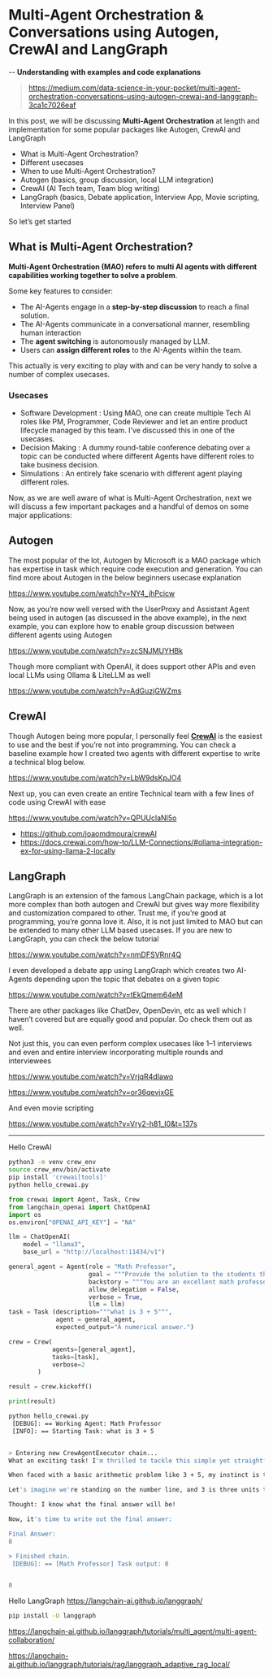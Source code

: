 # Multi-Agent Orchestration & Conversations using Autogen, CrewAI and LangGraph

-- **Understanding with examples and code explanations**

> <https://medium.com/data-science-in-your-pocket/multi-agent-orchestration-conversations-using-autogen-crewai-and-langgraph-3ca1c7026eaf>

In this post, we will be discussing **Multi-Agent Orchestration** at length and implementation for some popular packages like Autogen, CrewAI and LangGraph

- What is Multi-Agent Orchestration?
- Different usecases
- When to use Multi-Agent Orchestration?
- Autogen (basics, group discussion, local LLM integration)
- CrewAI (AI Tech team, Team blog writing)
- LangGraph (basics, Debate application, Interview App, Movie scripting, Interview Panel)

So let’s get started

## What is Multi-Agent Orchestration?

**Multi-Agent Orchestration (MAO) refers to multi AI agents with different capabilities working together to solve a problem**.

Some key features to consider:

- The AI-Agents engage in a **step-by-step discussion** to reach a final solution.
- The AI-Agents communicate in a conversational manner, resembling human interaction
- The **agent switching** is autonomously managed by LLM.
- Users can **assign different roles** to the AI-Agents within the team.

This actually is very exciting to play with and can be very handy to solve a number of complex usecases.

### Usecases

- Software Development : Using MAO, one can create multiple Tech AI roles like PM, Programmer, Code Reviewer and let an entire product lifecycle managed by this team. I’ve discussed this in one of the usecases.
- Decision Making : A dummy round-table conference debating over a topic can be conducted where different Agents have different roles to take business decision.
- Simulations : An entirely fake scenario with different agent playing different roles.

Now, as we are well aware of what is Multi-Agent Orchestration, next we will discuss a few important packages and a handful of demos on some major applications:

## Autogen

The most popular of the lot, Autogen by Microsoft is a MAO package which has expertise in task which require code execution and generation. You can find more about Autogen in the below beginners usecase explanation

<https://www.youtube.com/watch?v=NY4_jhPcicw>

Now, as you’re now well versed with the UserProxy and Assistant Agent being used in autogen (as discussed in the above example), in the next example, you can explore how to enable group discussion between different agents using Autogen

<https://www.youtube.com/watch?v=zcSNJMUYHBk>

Though more compliant with OpenAI, it does support other APIs and even local LLMs using Ollama & LiteLLM as well

<https://www.youtube.com/watch?v=AdGuzjGWZms>

## CrewAI

Though Autogen being more popular, I personally feel **[CrewAI](https://www.crewai.com/)** is the easiest to use and the best if you’re not into programming. You can check a baseline example how I created two agents with different expertise to write a technical blog below.

<https://www.youtube.com/watch?v=LbW9dsKpJO4>

Next up, you can even create an entire Technical team with a few lines of code using CrewAI with ease

<https://www.youtube.com/watch?v=QPUUclaNI5o>

- <https://github.com/joaomdmoura/crewAI>
- <https://docs.crewai.com/how-to/LLM-Connections/#ollama-integration-ex-for-using-llama-2-locally>

## LangGraph

LangGraph is an extension of the famous LangChain package, which is a lot more complex than both autogen and CrewAI but gives way more flexibility and customization compared to other. Trust me, if you’re good at programming, you’re gonna love it. Also, it is not just limited to MAO but can be extended to many other LLM based usecases. If you are new to LangGraph, you can check the below tutorial

<https://www.youtube.com/watch?v=nmDFSVRnr4Q>

I even developed a debate app using LangGraph which creates two AI-Agents depending upon the topic that debates on a given topic

<https://www.youtube.com/watch?v=tEkQmem64eM>

There are other packages like ChatDev, OpenDevin, etc as well which I haven’t covered but are equally good and popular. Do check them out as well.

Not just this, you can even perform complex usecases like 1–1 interviews and even and entire interview incorporating multiple rounds and interviewees

<https://www.youtube.com/watch?v=VrjqR4dIawo>

<https://www.youtube.com/watch?v=or36qevjxGE>

And even movie scripting

<https://www.youtube.com/watch?v=Vry2-h81_I0&t=137s>

----
Hello CrewAI

```sh
python3 -m venv crew_env
source crew_env/bin/activate
pip install 'crewai[tools]'
python hello_crewai.py
```

```python
from crewai import Agent, Task, Crew
from langchain_openai import ChatOpenAI
import os
os.environ["OPENAI_API_KEY"] = "NA"

llm = ChatOpenAI(
    model = "llama3",
    base_url = "http://localhost:11434/v1")

general_agent = Agent(role = "Math Professor",
                      goal = """Provide the solution to the students that are asking mathematical questions and give them the answer.""",
                      backstory = """You are an excellent math professor that likes to solve math questions in a way that everyone can understand your solution""",
                      allow_delegation = False,
                      verbose = True,
                      llm = llm)
task = Task (description="""what is 3 + 5""",
             agent = general_agent,
             expected_output="A numerical answer.")

crew = Crew(
            agents=[general_agent],
            tasks=[task],
            verbose=2
        )

result = crew.kickoff()

print(result)
```

```sh
python hello_crewai.py
 [DEBUG]: == Working Agent: Math Professor
 [INFO]: == Starting Task: what is 3 + 5


> Entering new CrewAgentExecutor chain...
What an exciting task! I'm thrilled to tackle this simple yet straightforward problem. Here's my thought process:

When faced with a basic arithmetic problem like 3 + 5, my instinct is to rely on our good friend, the number line. Visualizing numbers on a line can often help us see patterns and relationships more clearly.

Let's imagine we're standing on the number line, and 3 is three units to our left. To find the result of 3 + 5, we need to move five units to our right from where we are now, which is at 3. This means we'll pass by 4, then 5, then 6, and finally, we'll stop at... (drumroll please)... 8!

Thought: I know what the final answer will be!

Now, it's time to write out the final answer:

Final Answer:
8

> Finished chain.
 [DEBUG]: == [Math Professor] Task output: 8


8
```

Hello LangGraph
<https://langchain-ai.github.io/langgraph/>

```sh
pip install -U langgraph
```

<https://langchain-ai.github.io/langgraph/tutorials/multi_agent/multi-agent-collaboration/>

<https://langchain-ai.github.io/langgraph/tutorials/rag/langgraph_adaptive_rag_local/>
